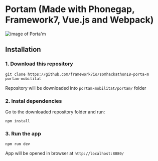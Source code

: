 # Portam (Made with Phonegap, Framework7, Vue.js and Webpack)

![image of Porta'm](https://snag.gy/Al2Vw9.jpg)

## Installation

### 1. Download this repository
```
git clone https://github.com/framework7io/somhackathon18-porta-m portam-mobilitat
```

Repository will be downloaded into `portam-mobilitat/portam/` folder

### 2. Instal dependencies

Go to the downloaded repository folder and run:
```
npm install
```
### 3. Run the app

```
npm run dev
```

App will be opened in browser at `http://localhost:8080/`